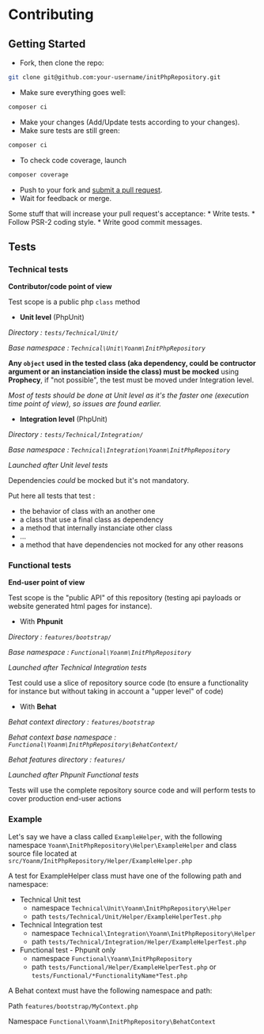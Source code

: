 # Contributing

## Getting Started
 * Fork, then clone the repo:
```bash
git clone git@github.com:your-username/initPhpRepository.git
````

 * Make sure everything goes well:
```bash
composer ci
```

 * Make your changes (Add/Update tests according to your changes).
 * Make sure tests are still green:
```bash
composer ci
```

 * To check code coverage, launch
```bash
composer coverage
```

 * Push to your fork and [submit a pull request](https://github.com/yoanm/initPhpRepository/compare/).
 * Wait for feedback or merge.

  Some stuff that will increase your pull request's acceptance:
    * Write tests.
    * Follow PSR-2 coding style.
    * Write good commit messages.

## Tests
### Technical tests
**Contributor/code point of view**

Test scope is a public php `class` method

 * **Unit level** (PhpUnit)

*Directory : `tests/Technical/Unit/`*

*Base namespace : `Technical\Unit\Yoanm\InitPhpRepository`*

**Any `object` used in the tested class (aka dependency, could be contructor argument or an instanciation inside the class) must be mocked** using **Prophecy**, if "not possible", the test must be moved under Integration level. 

*Most of tests should be done at Unit level as it's the faster one (execution time point of view), so issues are found earlier.*

 * **Integration level** (PhpUnit)

*Directory : `tests/Technical/Integration/`*

*Base namespace : `Technical\Integration\Yoanm\InitPhpRepository`*

*Launched after Unit level tests*

Dependencies *could* be mocked but it's not mandatory.

Put here all tests that test :

 * the behavior of class with an another one
 * a class that use a final class as dependency
 * a method that internally instanciate other class
 * ...
 * a method that have dependencies not mocked for any other reasons

### Functional tests
**End-user point of view**

Test scope is the "public API" of this repository (testing api payloads or website generated html pages for instance).

 * With **Phpunit**

*Directory : `features/bootstrap/`*

*Base namespace : `Functional\Yoanm\InitPhpRepository`*

*Launched after Technical Integration tests*

Test could use a slice of repository source code (to ensure a functionality for instance but without taking in account a "upper level" of code)

 * With **Behat**

*Behat context directory : `features/bootstrap`*

*Behat context base namespace : `Functional\Yoanm\InitPhpRepository\BehatContext/`*

*Behat features directory : `features/`*

*Launched after Phpunit Functional tests*

Tests will use the complete repository source code and will perform tests to cover production end-user actions

### Example
Let's say we have a class called `ExampleHelper`,
with the following namespace `Yoanm\InitPhpRepository\Helper\ExampleHelper`
and class source file located at `src/Yoanm/InitPhpRepository/Helper/ExampleHelper.php`

A test for ExampleHelper class must have one of the following path and namespace:

 * Technical Unit test
    * namespace `Technical\Unit\Yoanm\InitPhpRepository\Helper`
    * path `tests/Technical/Unit/Helper/ExampleHelperTest.php`
 * Technical Integration test
    * namespace `Technical\Integration\Yoanm\InitPhpRepository\Helper`
    * path `tests/Technical/Integration/Helper/ExampleHelperTest.php`
 * Functional test - Phpunit only
    * namespace `Functional\Yoanm\InitPhpRepository`
    * path `tests/Functional/Helper/ExampleHelperTest.php` or `tests/Functional/*FunctionalityName*Test.php`


A Behat context must have the following namespace and path:

Path `features/bootstrap/MyContext.php`

Namespace `Functional\Yoanm\InitPhpRepository\BehatContext`
